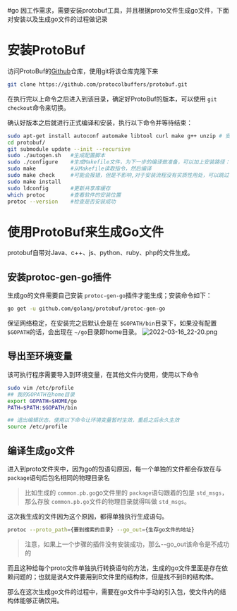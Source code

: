 
#go 
因工作需求，需要安装protobuf工具，并且根据proto文件生成go文件，下面对安装以及生成go文件的过程做记录

# 安装ProtoBuf
访问ProtoBuf的[Github](https://github.com/protocolbuffers/protobuf)仓库，使用git将该仓库克隆下来
```bash
git clone https://github.com/protocolbuffers/protobuf.git
```
在执行完以上命令之后进入到该目录，确定好ProtoBuf的版本，可以使用 `git checkout`命令来切换。

确认好版本之后就进行正式编译和安装，执行以下命令并等待结束：

```bash
sudo apt-get install autoconf automake libtool curl make g++ unzip # 安装依赖包
cd protobuf/
git submodule update --init --recursive
sudo ./autogen.sh   #生成配置脚本
sudo ./configure    #生成Makefile文件，为下一步的编译做准备，可以加上安装路径：--prefix=path ，默认路径为/usr/local/
sudo make           #从Makefile读取指令，然后编译
sudo make check     #可能会报错，但是不影响,对于安装流程没有实质性用处，可以跳过该步
sudo make install 
sudo ldconfig       #更新共享库缓存
which protoc        #查看软件的安装位置
protoc --version    #检查是否安装成功
```

# 使用ProtoBuf来生成Go文件
protobuf自带对Java、c++、js、python、ruby、php的文件生成。
## 安装protoc-gen-go插件
生成go的文件需要自己安装 `protoc-gen-go`插件才能生成；安装命令如下：
```bash
go get -u github.com/golang/protobuf/protoc-gen-go
```
保证网络稳定，在安装完之后默认会是在 `$GOPATH/bin`目录下，如果没有配置 `$GOPATH`的话，会出现在 `~/go`目录即home目录。
![2022-03-16_22-20.png](https://cdn.nlark.com/yuque/0/2022/png/25809861/1647440735980-5a05ad30-87f7-4ec6-a9a3-4ef79f33fa2c.png#clientId=u33584b8c-f4d0-4&crop=0&crop=0&crop=1&crop=1&from=ui&id=u5aa53cf3&margin=%5Bobject%20Object%5D&name=2022-03-16_22-20.png&originHeight=64&originWidth=672&originalType=binary&ratio=1&rotation=0&showTitle=false&size=12445&status=done&style=none&taskId=u89be36e9-cc94-4f93-a4ed-446f4e33b3e&title=)
## 导出至环境变量
该可执行程序需要导入到环境变量，在其他文件内使用，使用以下命令
```bash
sudo vim /etc/profile
## 我的GOPATH在home目录
export GOPATH=$HOME/go
PATH=$PATH:$GOPATH/bin

## 退出编辑状态，使用以下命令让环境变量暂时生效，重启之后永久生效
source /etc/profile
```
## 编译生成go文件
进入到proto文件夹中，因为go的包语句原因，每一个单独的文件都会存放在与 `package`语句后包名相同的物理目录名
> 比如生成的 `common.pb.go`go文件里的 `package`语句跟着的包是 `std_msgs`，那么存放 `common.pb.go`文件的物理目录就得叫做 `std_msgs`。

这次我生成的文件因为这个原因，都得单独执行生成语句。
```bash
protoc --proto_path={要到搜索的目录} --go_out={生存go文件的地址}
```
> 注意，如果上一个步骤的插件没有安装成功，那么--go_out该命令是不成功的

而且这种给每个proto文件单独执行转换语句的方法，生成的go文件里面是存在依赖问题的；也就是说A文件要用到B文件里的结构体，但是找不到B的结构体。

那么在这次生成go文件的过程中，需要在go文件中手动的引入包，使文件内的结构体能够正确饮用。

